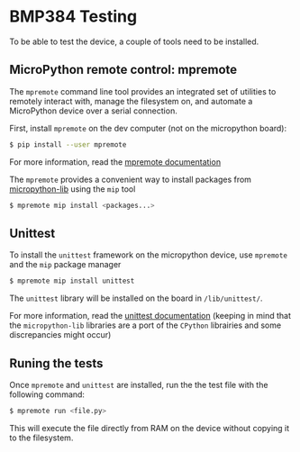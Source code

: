 # BMP384 Testing

To be able to test the device, a couple of tools need to be installed.

## MicroPython remote control: mpremote
The `mpremote` command line tool provides an integrated set of utilities to remotely interact with, manage the filesystem on, and automate a MicroPython device over a serial connection.

First, install `mpremote` on the dev computer (not on the micropython board):
```bash
$ pip install --user mpremote
```

For more information, read the [mpremote documentation](https://docs.micropython.org/en/latest/reference/mpremote.html)


The `mpremote` provides a convenient way to install packages from [micropython-lib](https://github.com/micropython/micropython-lib) using the `mip` tool

```bash
$ mpremote mip install <packages...>
```

## Unittest
To install the `unittest` framework on the micropython device, use `mpremote` and the `mip` package manager
```bash
$ mpremote mip install unittest
```

The `unittest` library will be installed on the board in `/lib/unittest/`.

For more information, read the [unittest documentation](https://docs.python.org/3/library/unittest.html) (keeping in mind that the `micropython-lib` libraries are a port of the `CPython` librairies and some discrepancies might occur)


## Runing the tests
Once `mpremote` and `unittest` are installed, run the the test file with the following command:
```bash
$ mpremote run <file.py>
```

This will execute the file directly from RAM on the device without copying it to the filesystem.